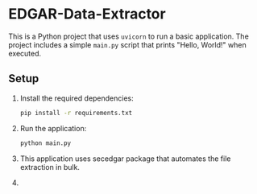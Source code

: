 # EDGAR-Data-Extractor

This is a Python project that uses `uvicorn` to run a basic application. The project includes a simple `main.py` script that prints "Hello, World!" when executed.

## Setup

1. Install the required dependencies:

   ```bash
   pip install -r requirements.txt
   ```

2. Run the application:

   ```bash
   python main.py
   ```

3. This application uses secedgar package that automates the file extraction in bulk.
4.
